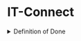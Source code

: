 # IT-Connect

<details>
	<summary>Definition of Done</summary>

  - Code updates are regularly checked into GitHub with a meaningful comment
  - All code has been pair-programmed or reviewed by at least one other team member, before being committed to the repository
  - Code follows Pear Standards
  - All functionality has been usability tested
  - All functionality has been reviewed and approved by the client
  - HTML is valid and responsive, and web pages have been tested across browsers
  - Files are in a well-organized directory structure and file naming conventions are consistent
  - Code follows the DRY (Don't repeat yourself) principle
  - Code is thoroughly commented
  - Code is secure
    -  Database config files are not stored in a web accessible directory
    - Variables are initialized
    - Passwords are encrypted
    - PDO prepared statements are used to prevent SQL injection
    - All inputs are validated
  - OOP is practiced
  - MVC is practiced
  - Any relevant user documentation has been created
</details>
